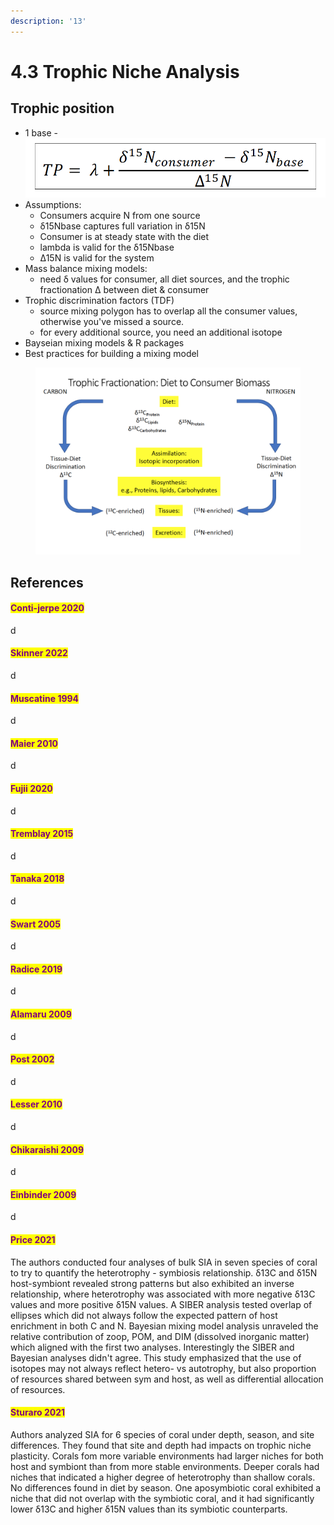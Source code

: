 ```yaml
---
description: '13'
---
```


# 4.3 Trophic Niche Analysis

## Trophic position

* 1 base - <img src="../.gitbook/assets/Screen Shot 2023-05-12 at 11.34.08 AM.png" alt="" data-size="line">
* Assumptions:&#x20;
  * Consumers acquire N from one source&#x20;
  * δ15Nbase captures full variation in δ15N
  * Consumer is at steady state with the diet&#x20;
  * lambda is valid for the δ15Nbase&#x20;
  * ∆15N is valid for the system&#x20;
* Mass balance mixing models:&#x20;
  * need δ values for consumer,  all diet sources, and the trophic fractionation ∆ between diet & consumer&#x20;
* Trophic discrimination factors (TDF)&#x20;
  * source mixing polygon has to overlap all the consumer values, otherwise you've missed a source.&#x20;
  * for every additional source, you need an additional isotope&#x20;
* Bayseian mixing models & R packages&#x20;
* Best practices for building a mixing model

<figure><img src="../.gitbook/assets/Screen Shot 2023-05-12 at 10.30.56 AM.png" alt=""><figcaption></figcaption></figure>

## References

#### <mark style="color:purple;">Conti-jerpe 2020</mark>

d

#### <mark style="color:purple;">Skinner 2022</mark>

d

#### <mark style="color:purple;">Muscatine 1994</mark>

d

#### <mark style="color:purple;">Maier 2010</mark>

d

#### <mark style="color:purple;">Fujii 2020</mark>

d

#### <mark style="color:purple;">Tremblay 2015</mark>

d

#### <mark style="color:purple;">Tanaka 2018</mark>

d

#### <mark style="color:purple;">Swart 2005</mark>

d

#### <mark style="color:purple;">Radice 2019</mark>

d

#### <mark style="color:purple;">Alamaru 2009</mark>

d

#### <mark style="color:purple;">Post 2002</mark>

d

#### <mark style="color:purple;">Lesser 2010</mark>

d

#### <mark style="color:purple;">Chikaraishi 2009</mark>

d

#### <mark style="color:purple;">Einbinder 2009</mark>

d

#### <mark style="color:purple;">Price 2021</mark>

The authors conducted four analyses of bulk SIA in seven species of coral to try to quantify the heterotrophy - symbiosis relationship. δ13C and δ15N host-symbiont revealed strong patterns but also exhibited an inverse relationship, where heterotrophy was associated with more negative δ13C values and more positive δ15N values. A SIBER analysis tested overlap of ellipses which did not always follow the expected pattern of host enrichment in both C and N. Bayesian mixing model analysis unraveled the relative contribution of zoop, POM, and DIM (dissolved inorganic matter) which aligned with the first two analyses. Interestingly the SIBER and Bayesian analyses didn't agree. This study emphasized that the use of isotopes may not always reflect hetero- vs autotrophy, but also proportion of resources shared between sym and host, as well as differential allocation of resources.&#x20;

#### <mark style="color:purple;">Sturaro 2021</mark>

Authors analyzed SIA for 6 species of coral under depth, season, and site differences. They found that site and depth had impacts on trophic niche plasticity. Corals fom more variable environments had larger niches for both host and symbiont than from more stable environments. Deeper corals had niches that indicated a higher degree of heterotrophy than shallow corals. No differences found in diet by season. One aposymbiotic coral exhibited a niche that did not overlap with the symbiotic coral, and it had significantly lower δ13C and higher δ15N values than its symbiotic counterparts.&#x20;
